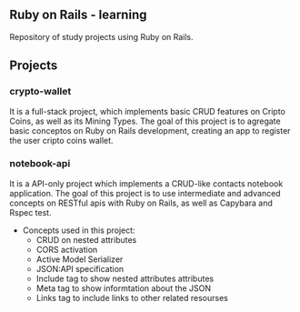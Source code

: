 ## Ruby on Rails - learning
Repository of study projects using Ruby on Rails.

## Projects
### crypto-wallet
It is a full-stack project, which implements basic CRUD features on Cripto Coins, as well as its Mining Types. The goal of this project is to agregate basic conceptos on Ruby on Rails development, creating an app to register the user cripto coins wallet. 

### notebook-api
It is a API-only project which implements a CRUD-like contacts notebook application. The goal of this project is to use intermediate and advanced concepts on RESTful apis with Ruby on Rails, as well as Capybara and Rspec test.

- Concepts used in this project:
    - CRUD on nested attributes
    - CORS activation
    - Active Model Serializer
    - JSON:API specification
    - Include tag to show nested attributes attributes
    - Meta tag to show informtation about the JSON
    - Links tag to include links to other related resourses
